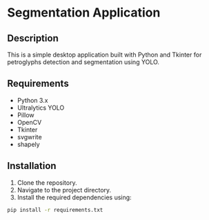 # Segmentation Application

## Description
This is a simple desktop application built with Python and Tkinter for petroglyphs detection and segmentation using YOLO.

## Requirements
- Python 3.x
- Ultralytics YOLO
- Pillow
- OpenCV
- Tkinter
- svgwrite
- shapely

## Installation
1. Clone the repository.
2. Navigate to the project directory.
3. Install the required dependencies using:
```bash
pip install -r requirements.txt
